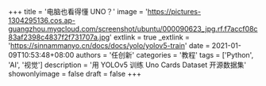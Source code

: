 +++
title = '电脑也看得懂 UNO？'
image = 'https://pictures-1304295136.cos.ap-guangzhou.myqcloud.com/screenshot/ubuntu/000090623_jpg.rf.f7accf08c83af2398c4837f2f731707a.jpg'
extlink = true
_extlink = 'https://sinnammanyo.cn/docs/docs/yolo/yolov5-train'
date = 2021-01-09T10:53:48+08:00
authors = '任创新'
categories = '教程'
tags = ['Python', 'AI', '视觉']
description = '用 YOLOv5 训练 Uno Cards Dataset 开源数据集'
showonlyimage = false
draft = false
+++


